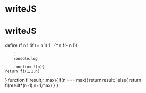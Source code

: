 # writeJS
# writeJS

define (f n )
        (if (= n 1)
            1
            （* n f(- n 1))

        
        )
        console.log

        function f(n){
    return fi(1,1,n)
}
function fi(result,n,max){
    if(n === max){
        return result;
    }else{
       return fi(result*(n+1),n+1,max)
    }
}
